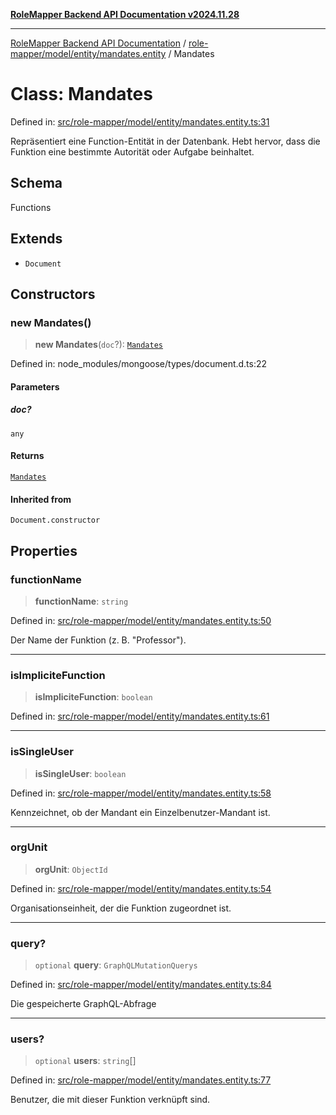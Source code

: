 [**RoleMapper Backend API Documentation v2024.11.28**](../../../../../README.md)

***

[RoleMapper Backend API Documentation](../../../../../modules.md) / [role-mapper/model/entity/mandates.entity](../README.md) / Mandates

# Class: Mandates

Defined in: [src/role-mapper/model/entity/mandates.entity.ts:31](https://github.com/FlowCraft-AG/RoleMapper/blob/3cef41945a7433078df8de15ae023cbf018d74ba/backend/src/role-mapper/model/entity/mandates.entity.ts#L31)

Repräsentiert eine Function-Entität in der Datenbank.
Hebt hervor, dass die Funktion eine bestimmte Autorität oder Aufgabe beinhaltet.

## Schema

Functions

## Extends

- `Document`

## Constructors

### new Mandates()

> **new Mandates**(`doc`?): [`Mandates`](Mandates.md)

Defined in: node\_modules/mongoose/types/document.d.ts:22

#### Parameters

##### doc?

`any`

#### Returns

[`Mandates`](Mandates.md)

#### Inherited from

`Document.constructor`

## Properties

### functionName

> **functionName**: `string`

Defined in: [src/role-mapper/model/entity/mandates.entity.ts:50](https://github.com/FlowCraft-AG/RoleMapper/blob/3cef41945a7433078df8de15ae023cbf018d74ba/backend/src/role-mapper/model/entity/mandates.entity.ts#L50)

Der Name der Funktion (z. B. "Professor").

***

### isImpliciteFunction

> **isImpliciteFunction**: `boolean`

Defined in: [src/role-mapper/model/entity/mandates.entity.ts:61](https://github.com/FlowCraft-AG/RoleMapper/blob/3cef41945a7433078df8de15ae023cbf018d74ba/backend/src/role-mapper/model/entity/mandates.entity.ts#L61)

***

### isSingleUser

> **isSingleUser**: `boolean`

Defined in: [src/role-mapper/model/entity/mandates.entity.ts:58](https://github.com/FlowCraft-AG/RoleMapper/blob/3cef41945a7433078df8de15ae023cbf018d74ba/backend/src/role-mapper/model/entity/mandates.entity.ts#L58)

Kennzeichnet, ob der Mandant ein Einzelbenutzer-Mandant ist.

***

### orgUnit

> **orgUnit**: `ObjectId`

Defined in: [src/role-mapper/model/entity/mandates.entity.ts:54](https://github.com/FlowCraft-AG/RoleMapper/blob/3cef41945a7433078df8de15ae023cbf018d74ba/backend/src/role-mapper/model/entity/mandates.entity.ts#L54)

Organisationseinheit, der die Funktion zugeordnet ist.

***

### query?

> `optional` **query**: `GraphQLMutationQuerys`

Defined in: [src/role-mapper/model/entity/mandates.entity.ts:84](https://github.com/FlowCraft-AG/RoleMapper/blob/3cef41945a7433078df8de15ae023cbf018d74ba/backend/src/role-mapper/model/entity/mandates.entity.ts#L84)

Die gespeicherte GraphQL-Abfrage

***

### users?

> `optional` **users**: `string`[]

Defined in: [src/role-mapper/model/entity/mandates.entity.ts:77](https://github.com/FlowCraft-AG/RoleMapper/blob/3cef41945a7433078df8de15ae023cbf018d74ba/backend/src/role-mapper/model/entity/mandates.entity.ts#L77)

Benutzer, die mit dieser Funktion verknüpft sind.
